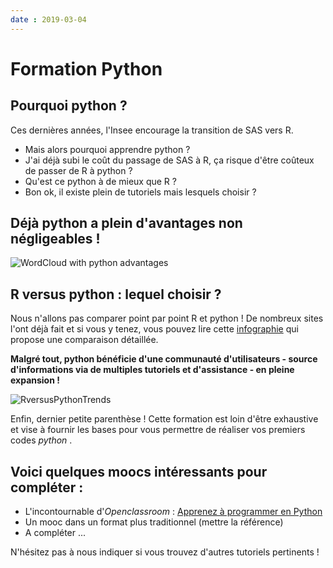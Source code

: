 ```yaml
---
date : 2019-03-04
---
```


# Formation Python

## Pourquoi python ?

Ces dernières années, l'Insee encourage la transition de SAS vers R. 

* Mais alors pourquoi apprendre python ? 
* J'ai déjà subi le coût du passage de SAS à R, ça risque d'être coûteux de passer de R à python ?
* Qu'est ce python à de mieux que R ?
* Bon ok, il existe plein de tutoriels mais lesquels choisir ?

## Déjà python a plein d'avantages non négligeables !

![WordCloud with python advantages](/images/cloud.jpg "wordcloud")

## R versus python : lequel choisir ?

Nous n'allons pas comparer point par point R et python ! De nombreux sites l'ont déjà fait et si vous y tenez, vous pouvez lire cette <a href="http://res.cloudinary.com/dyd911kmh/image/upload/f_auto,q_auto:best/v1523009719/main-qimg-9dcf536c501455f073dfbc4e09798a51_vpijr0.png">infographie</a> qui propose une comparaison détaillée.

**Malgré tout, python bénéficie d'une communauté d'utilisateurs - source d'informations via de multiples tutoriels et d'assistance - en pleine expansion !**

![RversusPythonTrends](/images/RversusPythonTrends.jpg "RversusPython")

Enfin, dernier petite parenthèse ! Cette formation est loin d'être exhaustive et vise à fournir les bases pour vous permettre de réaliser vos premiers codes *python* .

## Voici quelques moocs intéressants pour compléter :

* L'incontournable d'*Openclassroom* : [Apprenez à programmer en Python](https://openclassrooms.com/fr/courses/235344-apprenez-a-programmer-en-python)
* Un mooc dans un format plus traditionnel (mettre la référence)
* A compléter ...


N'hésitez pas à nous indiquer si vous trouvez d'autres tutoriels pertinents !



